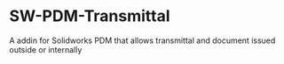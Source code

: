 # SW-PDM-Transmittal
A addin for Solidworks PDM  that allows transmittal and document issued outside or internally
